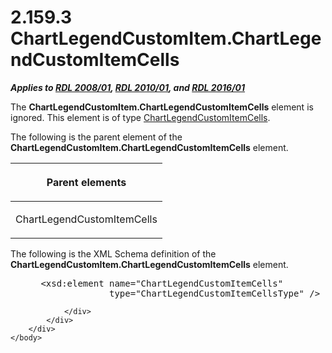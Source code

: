 <html dir="LTR" xmlns:mshelp="http://msdn.microsoft.com/mshelp" xmlns:ddue="http://ddue.schemas.microsoft.com/authoring/2003/5" xmlns:xlink="http://www.w3.org/1999/xlink" xmlns:tool="http://www.microsoft.com/tooltip">
    <head>
        <meta http-equiv="Content-Type" content="text/html; CHARSET=utf-8"></meta>
        <meta name="save" content="history"></meta>
        <title>2.159.3 ChartLegendCustomItem.ChartLegendCustomItemCells</title>
        <xml>
            <mshelp:toctitle title="2.159.3 ChartLegendCustomItem.ChartLegendCustomItemCells"></mshelp:toctitle>
            <mshelp:rltitle title="[MS-RDL]: ChartLegendCustomItem.ChartLegendCustomItemCells"></mshelp:rltitle>
            <mshelp:keyword index="A" term="27cd0534-b52c-41ad-bcd5-8cdfbd011597"></mshelp:keyword>
            <mshelp:attr name="DCSext.ContentType" value="open specification"></mshelp:attr>
            <mshelp:attr name="AssetID" value="27cd0534-b52c-41ad-bcd5-8cdfbd011597"></mshelp:attr>
            <mshelp:attr name="TopicType" value="kbRef"></mshelp:attr>
            <mshelp:attr name="DCSext.Title" value="[MS-RDL]: ChartLegendCustomItem.ChartLegendCustomItemCells" />
        </xml>
    </head>
    <body>
        <div id="header">
            <h1 class="heading">2.159.3 ChartLegendCustomItem.ChartLegendCustomItemCells</h1>
        </div>
        <div id="mainSection">
            <div id="mainBody">
                <div id="allHistory" class="saveHistory"></div>
                <div id="sectionSection0" class="section" name="collapseableSection">
                    

<p><b><i>Applies to </i></b><a href="1e855f94-4617-47e4-b89e-0856c6cb420f.md"><b><i>RDL 2008/01</i></b></a><b><i>,
</i></b><a href="3428e690-a348-4ec7-8a6a-8efb42d2cdee.md"><b><i>RDL 2010/01</i></b></a><b><i>,
and </i></b><a href="52ce3983-2bfc-4e72-9359-42aaf5fe4509.md"><b><i>RDL 2016/01</i></b></a></p>

<p>The <b>ChartLegendCustomItem.ChartLegendCustomItemCells</b>
element is ignored. This element is of type <a href="beb92069-aba1-4322-b980-cc9f40fdcdba.md">ChartLegendCustomItemCells</a>.</p>

<p>The following is the parent element of the <b>ChartLegendCustomItem.ChartLegendCustomItemCells</b>
element.</p>

<table>
 <thead>
  <tr>
   <th>
   <p>Parent elements</p>
   </th>
  </tr>
 </thead>
 <tr>
  <td>
  <p>ChartLegendCustomItemCells</p>
  </td>
 </tr>
</table>

<p>The following is the XML Schema definition of the <b>ChartLegendCustomItem.ChartLegendCustomItemCells</b>
element.           </p>

<dl>
<dd>
<div><pre> &lt;xsd:element name=&quot;ChartLegendCustomItemCells&quot; 
              type=&quot;ChartLegendCustomItemCellsType&quot; /&gt;
</pre></div>
</dd></dl>


                </div>
            </div>
        </div>
    </body>
</html>